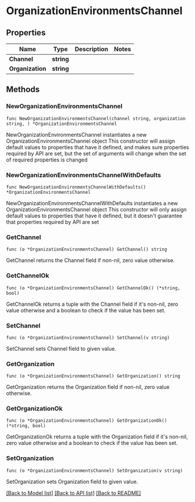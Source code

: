 # OrganizationEnvironmentsChannel

## Properties

Name | Type | Description | Notes
------------ | ------------- | ------------- | -------------
**Channel** | **string** |  | 
**Organization** | **string** |  | 

## Methods

### NewOrganizationEnvironmentsChannel

`func NewOrganizationEnvironmentsChannel(channel string, organization string, ) *OrganizationEnvironmentsChannel`

NewOrganizationEnvironmentsChannel instantiates a new OrganizationEnvironmentsChannel object
This constructor will assign default values to properties that have it defined,
and makes sure properties required by API are set, but the set of arguments
will change when the set of required properties is changed

### NewOrganizationEnvironmentsChannelWithDefaults

`func NewOrganizationEnvironmentsChannelWithDefaults() *OrganizationEnvironmentsChannel`

NewOrganizationEnvironmentsChannelWithDefaults instantiates a new OrganizationEnvironmentsChannel object
This constructor will only assign default values to properties that have it defined,
but it doesn't guarantee that properties required by API are set

### GetChannel

`func (o *OrganizationEnvironmentsChannel) GetChannel() string`

GetChannel returns the Channel field if non-nil, zero value otherwise.

### GetChannelOk

`func (o *OrganizationEnvironmentsChannel) GetChannelOk() (*string, bool)`

GetChannelOk returns a tuple with the Channel field if it's non-nil, zero value otherwise
and a boolean to check if the value has been set.

### SetChannel

`func (o *OrganizationEnvironmentsChannel) SetChannel(v string)`

SetChannel sets Channel field to given value.


### GetOrganization

`func (o *OrganizationEnvironmentsChannel) GetOrganization() string`

GetOrganization returns the Organization field if non-nil, zero value otherwise.

### GetOrganizationOk

`func (o *OrganizationEnvironmentsChannel) GetOrganizationOk() (*string, bool)`

GetOrganizationOk returns a tuple with the Organization field if it's non-nil, zero value otherwise
and a boolean to check if the value has been set.

### SetOrganization

`func (o *OrganizationEnvironmentsChannel) SetOrganization(v string)`

SetOrganization sets Organization field to given value.



[[Back to Model list]](../README.md#documentation-for-models) [[Back to API list]](../README.md#documentation-for-api-endpoints) [[Back to README]](../README.md)


